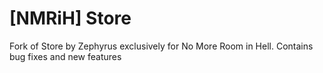# [NMRiH] Store

Fork of Store by Zephyrus exclusively for No More Room in Hell. Contains bug fixes and new features

